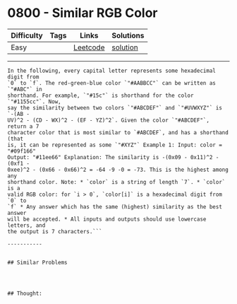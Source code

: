 # 0800 - Similar RGB Color

Difficulty  | Tags | Links | Solutions
----------- | ---- | ----- | -----
Easy |  | [Leetcode](https://leetcode.com/problems/similar-rgb-color) | [solution](https://leetcode.com/problems/similar-rgb-color/solution/)


-----------

```
In the following, every capital letter represents some hexadecimal digit from
`0` to `f`. The red-green-blue color `"#AABBCC"` can be written as `"#ABC"` in
shorthand. For example, `"#15c"` is shorthand for the color `"#1155cc"`. Now,
say the similarity between two colors `"#ABCDEF"` and `"#UVWXYZ"` is `-(AB -
UV)^2 - (CD - WX)^2 - (EF - YZ)^2`. Given the color `"#ABCDEF"`, return a 7
character color that is most similar to `#ABCDEF`, and has a shorthand (that
is, it can be represented as some `"#XYZ"` Example 1: Input: color = "#09f166"
Output: "#11ee66" Explanation: The similarity is -(0x09 - 0x11)^2 -(0xf1 -
0xee)^2 - (0x66 - 0x66)^2 = -64 -9 -0 = -73. This is the highest among any
shorthand color. Note: * `color` is a string of length `7`. * `color` is a
valid RGB color: for `i > 0`, `color[i]` is a hexadecimal digit from `0` to
`f` * Any answer which has the same (highest) similarity as the best answer
will be accepted. * All inputs and outputs should use lowercase letters, and
the output is 7 characters.```

-----------


## Similar Problems




## Thought:
